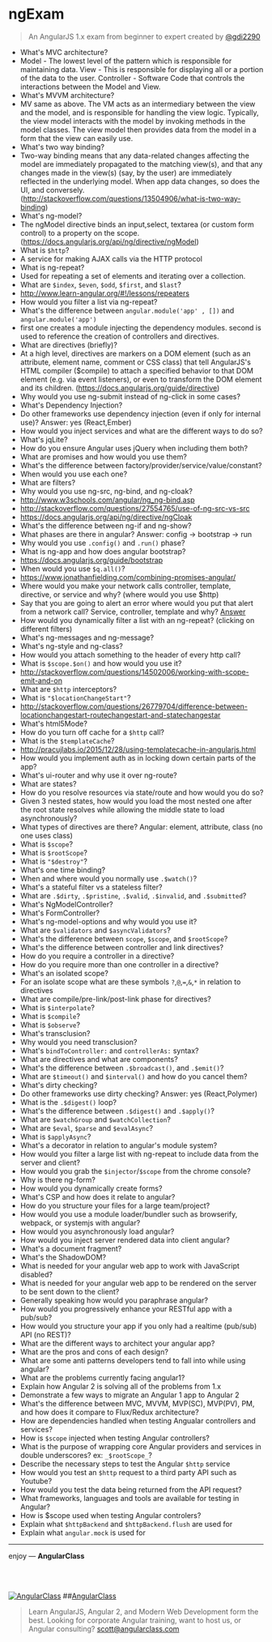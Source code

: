 # ngExam
> An AngularJS 1.x exam from beginner to expert created by [@gdi2290](https://twitter.com/gdi2290)


* What's MVC architecture? 
 * Model - The lowest level of the pattern which is responsible for maintaining data.
   View - This is responsible for displaying all or a portion of the data to the user.
   Controller - Software Code that controls the interactions between the Model and View. 
* What's MVVM architecture?
 * MV same as above. The VM acts as an intermediary between the view and the model, and is responsible for handling the view logic. Typically, the view model interacts with the model by invoking methods in the model classes. The view model then provides data from the model in a form that the view can easily use. 
* What's two way binding?
 * Two-way binding means that any data-related changes affecting the model are immediately propagated to the matching view(s), and that any changes made in the view(s) (say, by the user) are immediately reflected in the underlying model. When app data changes, so does the UI, and conversely. (http://stackoverflow.com/questions/13504906/what-is-two-way-binding)
* What's ng-model?
 * The ngModel directive binds an input,select, textarea (or custom form control) to a property on the scope. (https://docs.angularjs.org/api/ng/directive/ngModel) 
* What is `$http`?
 * A service for making AJAX calls via the HTTP protocol
* What is ng-repeat?
 * Used for repeating a set of elements and iterating over a collection. 
* What are `$index`, `$even`, `$odd`, `$first`, and `$last`?
 * http://www.learn-angular.org/#!/lessons/repeaters  
* How would you filter a list via ng-repeat?
* What's the difference between `angular.module('app' , [])` and `angular.module('app')`
 * first one creates a module injecting the dependency modules. second is used to reference the creation of controllers and directives. 
* What are directives (briefly)? 
 * At a high level, directives are markers on a DOM element (such as an attribute, element name, comment or CSS class) that tell AngularJS's HTML compiler ($compile) to attach a specified behavior to that DOM element (e.g. via event listeners), or even to transform the DOM element and its children. (https://docs.angularjs.org/guide/directive) 
* Why would you use ng-submit instead of ng-click in some cases?
* What's Dependency Injection?
* Do other frameworks use dependency injection (even if only for internal use)? Answer: yes (React,Ember)
* How would you inject services and what are the different ways to do so?
* What's jqLite?
* How do you ensure Angular uses jQuery when including them both?
* What are promises and how would you use them?
* What's the difference between factory/provider/service/value/constant?
* When would you use each one?
* What are filters?
* Why would you use ng-src, ng-bind, and ng-cloak?
 * http://www.w3schools.com/angular/ng_ng-bind.asp 
 * http://stackoverflow.com/questions/27554765/use-of-ng-src-vs-src 
 * https://docs.angularjs.org/api/ng/directive/ngCloak 
* What's the difference between ng-if and ng-show?
* What phases are there in angular? Answer: config -> bootstrap -> run
* Why would you use `.config()` and `.run()` phase?
* What is ng-app and how does angular bootstrap?
 * https://docs.angularjs.org/guide/bootstrap 
* When would you use `$q.all()`?
 * https://www.jonathanfielding.com/combining-promises-angular/ 
* Where would you make your network calls controller, template, directive, or service and why? (where would you use $http)
* Say that you are going to alert an error where would you put that alert from a network call? Service, controller, template and why? [Answer](https://gist.github.com/gdi2290/b9d34955f0d3bce2c1b6)
* How would you dynamically filter a list with an ng-repeat? (clicking on different filters)
* What's ng-messages and ng-message?
* What's ng-style and ng-class?
* How would you attach something to the header of every http call?
* What is `$scope.$on()` and how would you use it?
 * http://stackoverflow.com/questions/14502006/working-with-scope-emit-and-on 
* What are `$http` interceptors?
* What is `"$locationChangeStart"`?
 * http://stackoverflow.com/questions/26779704/difference-between-locationchangestart-routechangestart-and-statechangestar 
* What's html5Mode?
* How do you turn off cache for a `$http` call?
* What is the `$templateCache`?
 * http://pracujlabs.io/2015/12/28/using-templatecache-in-angularjs.html 
* How would you implement auth as in locking down certain parts of the app? 
* What's ui-router and why use it over ng-route?
* What are states?
* How do you resolve resources via state/route and how would you do so?
* Given 3 nested states, how would you load the most nested one after the root state resolves while allowing the middle state to load asynchronously?
* What types of directives are there? Angular: element, attribute, class (no one uses class)
* What is `$scope`?
* What is `$rootScope`?
* What is `"$destroy"`?
* What's one time binding?
* When and where would you normally use `.$watch()`?
* What's a stateful filter vs a stateless filter?
* What are `.$dirty`, `.$pristine`, `.$valid`, `.$invalid`, and `.$submitted`?
* What's NgModelController? 
* What's FormController?
* What's ng-model-options and why would you use it?
* What are `$validators` and `$asyncValidators`?
* What's the difference between `scope`, `$scope`, and `$rootScope`?
* What's the difference between controller and link directives?
* How do you require a controller in a directive?
* How do you require more than one controller in a directive?
* What's an isolated scope?
* For an isolate scope what are these symbols `?`,`@`,`=`,`&`,`*` in relation to directives
* What are compile/pre-link/post-link phase for directives?
* What is `$interpolate`?
* What is `$compile`?
* What is `$observe`?
* What's transclusion?
* Why would you need transclusion?
* What's `bindToController:` and `controllerAs:` syntax? 
* What are directives and what are components?
* What's the difference between `.$broadcast()`, and `.$emit()`?
* What are `$timeout()` and `$interval()` and how do you cancel them?
* What's dirty checking?
* Do other frameworks use dirty checking? Answer: yes (React,Polymer)
* What is the `.$digest()` loop?
* What's the difference between `.$digest()` and `.$apply()`?
* What are `$watchGroup` and `$watchCollection`?
* What are `$eval`, `$parse` and `$evalAsync`?
* What is `$applyAsync`?
* What's a decorator in relation to angular's module system?
* How would you filter a large list with ng-repeat to include data from the server and client?
* How would you grab the `$injector`/`$scope` from the chrome console?
* Why is there ng-form?
* How would you dynamically create forms?
* What's CSP and how does it relate to angular?
* How do you structure your files for a large team/project?
* How would you use a module loader/bundler such as browserify, webpack, or systemjs with angular?
* How would you asynchronously load angular?
* How would you inject server rendered data into client angular?
* What's a document fragment?
* What's the ShadowDOM?
* What is needed for your angular web app to work with JavaScript disabled?
* What is needed for your angular web app to be rendered on the server to be sent down to the client?
* Generally speaking how would you paraphrase angular?
* How would you progressively enhance your RESTful app with a pub/sub?
* How would you structure your app if you only had a realtime (pub/sub) API (no REST)?
* What are the different ways to architect your angular app?
* What are the pros and cons of each design?
* What are some anti patterns developers tend to fall into while using angular?
* What are the problems currently facing angular1?
* Explain how Angular 2 is solving all of the problems from 1.x
* Demonstrate a few ways to migrate an Angular 1 app to Angular 2
* What's the difference between MVC, MVVM, MVP(SC), MVP(PV), PM, and how does it compare to Flux/Redux architecture?
* How are dependencies handled when testing Angualar controllers and services?
* How is `$scope` injected when testing Angular controllers?
* What is the purpose of wrapping core Angular providers and services in double underscores? ex: `_$rootScope_`?
* Describe the necessary steps to test the Angular `$http` service
* How would you test an `$http` request to a third party API such as Youtube?
* How would you test the data being returned from the API request?
* What frameworks, languages and tools are available for testing in Angular?
* How is $scope used when testing Angular controlers?
* Explain what `$httpBackend` and `$httpBackend.flush` are used for
* Explain what `angular.mock` is used for

___

enjoy — **AngularClass** 

<br><br>

[![AngularClass](https://cloud.githubusercontent.com/assets/1016365/9863770/cb0620fc-5af7-11e5-89df-d4b0b2cdfc43.png  "Angular Class")](https://angularclass.com)
##[AngularClass](https://angularclass.com)
> Learn AngularJS, Angular 2, and Modern Web Development form the best.
> Looking for corporate Angular training, want to host us, or Angular consulting? scott@angularclass.com
